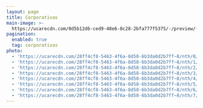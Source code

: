 ```yaml
---
layout: page
title: Corporativas
main-image: >-
  https://ucarecdn.com/0d5b12d6-ced9-48e6-8c28-2bfa777f5375/-/preview/-/enhance/50/-/sharp/10/
pagination:
  enabled: true
  tag: corporativas
photo:
  - 'https://ucarecdn.com/28ff4cf8-5463-4f6a-8d58-6b3da0d2b7ff~8/nth/0/'
  - 'https://ucarecdn.com/28ff4cf8-5463-4f6a-8d58-6b3da0d2b7ff~8/nth/1/'
  - 'https://ucarecdn.com/28ff4cf8-5463-4f6a-8d58-6b3da0d2b7ff~8/nth/2/'
  - 'https://ucarecdn.com/28ff4cf8-5463-4f6a-8d58-6b3da0d2b7ff~8/nth/3/'
  - 'https://ucarecdn.com/28ff4cf8-5463-4f6a-8d58-6b3da0d2b7ff~8/nth/4/'
  - 'https://ucarecdn.com/28ff4cf8-5463-4f6a-8d58-6b3da0d2b7ff~8/nth/5/'
  - 'https://ucarecdn.com/28ff4cf8-5463-4f6a-8d58-6b3da0d2b7ff~8/nth/6/'
  - 'https://ucarecdn.com/28ff4cf8-5463-4f6a-8d58-6b3da0d2b7ff~8/nth/7/'
---
```


